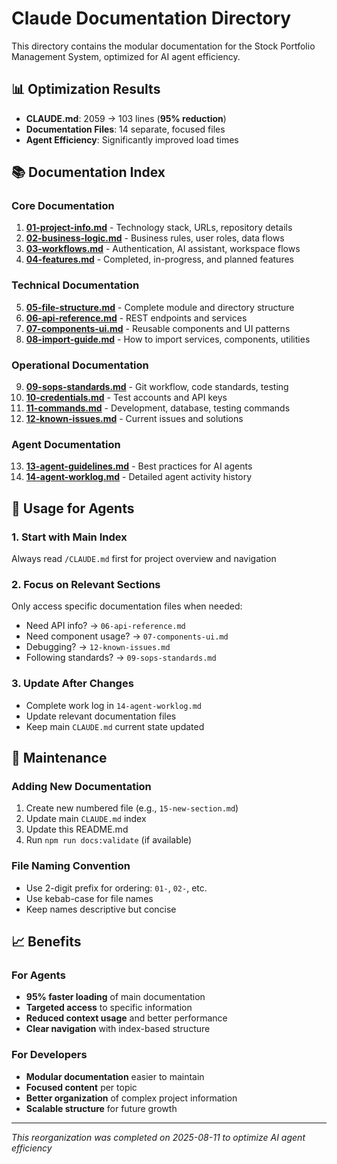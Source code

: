 # Claude Documentation Directory

This directory contains the modular documentation for the Stock Portfolio Management System, optimized for AI agent efficiency.

## 📊 Optimization Results

- **CLAUDE.md**: 2059 → 103 lines (**95% reduction**)
- **Documentation Files**: 14 separate, focused files
- **Agent Efficiency**: Significantly improved load times

## 📚 Documentation Index

### Core Documentation
1. **[01-project-info.md](./01-project-info.md)** - Technology stack, URLs, repository details
2. **[02-business-logic.md](./02-business-logic.md)** - Business rules, user roles, data flows  
3. **[03-workflows.md](./03-workflows.md)** - Authentication, AI assistant, workspace flows
4. **[04-features.md](./04-features.md)** - Completed, in-progress, and planned features

### Technical Documentation
5. **[05-file-structure.md](./05-file-structure.md)** - Complete module and directory structure
6. **[06-api-reference.md](./06-api-reference.md)** - REST endpoints and services
7. **[07-components-ui.md](./07-components-ui.md)** - Reusable components and UI patterns  
8. **[08-import-guide.md](./08-import-guide.md)** - How to import services, components, utilities

### Operational Documentation
9. **[09-sops-standards.md](./09-sops-standards.md)** - Git workflow, code standards, testing
10. **[10-credentials.md](./10-credentials.md)** - Test accounts and API keys
11. **[11-commands.md](./11-commands.md)** - Development, database, testing commands
12. **[12-known-issues.md](./12-known-issues.md)** - Current issues and solutions

### Agent Documentation
13. **[13-agent-guidelines.md](./13-agent-guidelines.md)** - Best practices for AI agents
14. **[14-agent-worklog.md](./14-agent-worklog.md)** - Detailed agent activity history

## 🎯 Usage for Agents

### 1. Start with Main Index
Always read `/CLAUDE.md` first for project overview and navigation

### 2. Focus on Relevant Sections
Only access specific documentation files when needed:
- Need API info? → `06-api-reference.md`
- Need component usage? → `07-components-ui.md` 
- Debugging? → `12-known-issues.md`
- Following standards? → `09-sops-standards.md`

### 3. Update After Changes
- Complete work log in `14-agent-worklog.md`
- Update relevant documentation files
- Keep main `CLAUDE.md` current state updated

## 🔧 Maintenance

### Adding New Documentation
1. Create new numbered file (e.g., `15-new-section.md`)
2. Update main `CLAUDE.md` index
3. Update this README.md
4. Run `npm run docs:validate` (if available)

### File Naming Convention
- Use 2-digit prefix for ordering: `01-`, `02-`, etc.
- Use kebab-case for file names
- Keep names descriptive but concise

## 📈 Benefits

### For Agents
- **95% faster loading** of main documentation
- **Targeted access** to specific information
- **Reduced context usage** and better performance
- **Clear navigation** with index-based structure

### For Developers
- **Modular documentation** easier to maintain
- **Focused content** per topic
- **Better organization** of complex project information
- **Scalable structure** for future growth

---
*This reorganization was completed on 2025-08-11 to optimize AI agent efficiency*